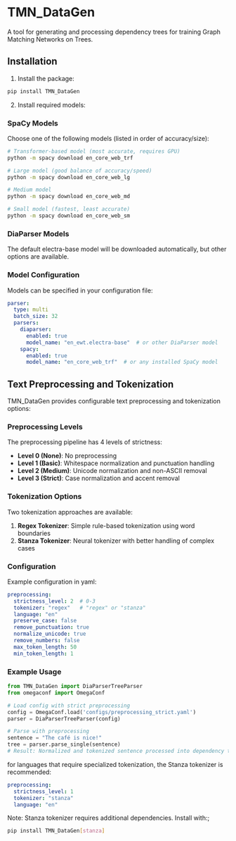 # TMN_DataGen

A tool for generating and processing dependency trees for training Graph Matching Networks on Trees.

## Installation

1. Install the package:
```bash
pip install TMN_DataGen
```

2. Install required models:

### SpaCy Models
Choose one of the following models (listed in order of accuracy/size):
```bash
# Transformer-based model (most accurate, requires GPU)
python -m spacy download en_core_web_trf

# Large model (good balance of accuracy/speed)
python -m spacy download en_core_web_lg

# Medium model
python -m spacy download en_core_web_md

# Small model (fastest, least accurate)
python -m spacy download en_core_web_sm
```

### DiaParser Models
The default electra-base model will be downloaded automatically, but other options are available.

### Model Configuration

Models can be specified in your configuration file:
```yaml
parser:
  type: multi
  batch_size: 32
  parsers:
    diaparser:
      enabled: true
      model_name: "en_ewt.electra-base"  # or other DiaParser model
    spacy:
      enabled: true
      model_name: "en_core_web_trf"  # or any installed SpaCy model
```


## Text Preprocessing and Tokenization

TMN_DataGen provides configurable text preprocessing and tokenization options:

### Preprocessing Levels

The preprocessing pipeline has 4 levels of strictness:

- **Level 0 (None)**: No preprocessing
- **Level 1 (Basic)**: Whitespace normalization and punctuation handling
- **Level 2 (Medium)**: Unicode normalization and non-ASCII removal
- **Level 3 (Strict)**: Case normalization and accent removal

### Tokenization Options

Two tokenization approaches are available:

1. **Regex Tokenizer**: Simple rule-based tokenization using word boundaries
2. **Stanza Tokenizer**: Neural tokenizer with better handling of complex cases

### Configuration

Example configuration in yaml:

```yaml
preprocessing:
  strictness_level: 2  # 0-3
  tokenizer: "regex"   # "regex" or "stanza"
  language: "en"
  preserve_case: false
  remove_punctuation: true
  normalize_unicode: true
  remove_numbers: false
  max_token_length: 50
  min_token_length: 1
```

### Example Usage

```python
from TMN_DataGen import DiaParserTreeParser
from omegaconf import OmegaConf

# Load config with strict preprocessing
config = OmegaConf.load('configs/preprocessing_strict.yaml')
parser = DiaParserTreeParser(config)

# Parse with preprocessing
sentence = "The café is nice!"
tree = parser.parse_single(sentence)
# Result: Normalized and tokenized sentence processed into dependency tree
```

for languages that require specialized tokenization, the Stanza tokenizer is recommended:
```yaml
preprocessing:
  strictness_level: 1
  tokenizer: "stanza"
  language: "en"
```

Note: Stanza tokenizer requires additional dependencies. Install with:;
```bash
pip install TMN_DataGen[stanza]
```


